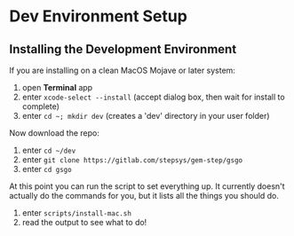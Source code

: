 # Dev Environment Setup

## Installing the Development Environment

If you are installing on a clean MacOS Mojave or later system:

1. open **Terminal** app
2. enter `xcode-select --install` (accept dialog box, then wait for install to complete)
3. enter `cd ~; mkdir dev` (creates a 'dev' directory in your user folder)

Now download the repo:

1. enter `cd ~/dev`
2. enter `git clone https://gitlab.com/stepsys/gem-step/gsgo`
3. enter `cd gsgo`

At this point you can run the script to set everything up. It currently doesn't actually do the commands for you, but it lists all the things you should do.

1. enter `scripts/install-mac.sh`
2. read the output to see what to do!

